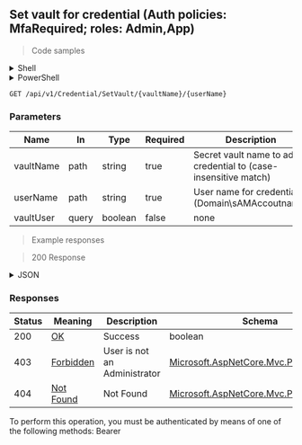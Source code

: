 
## Set vault for credential (Auth policies: MfaRequired; roles: Admin,App)

<a id="opIdSetCredentialVaultAsync"></a>

> Code samples

<details><summary>Shell</summary>


```shell
# You can also use wget
curl -X GET /api/v1/Credential/SetVault/{vaultName}/{userName} \
  -H 'Accept: application/json' \
  -H 'Authorization: Bearer TOKEN'

```


</details>

<details><summary>PowerShell</summary>


```powershell
# PowerShell example

$NPSUrl = "https://localhost:6500"

$Login = @{
    Login = "User"
    Password = "Password"
}
# Cookie container for multi-factor authentication
$WebSession = New-Object Microsoft.PowerShell.Commands.WebRequestSession
$Token = Invoke-RestMethod -Uri "$($NPSUrl)/signinBody" -Method POST -Body (ConvertTo-Json $Login) -WebSession $WebSession -ContentType "application/json"
$Token = Invoke-RestMethod -Uri "$($NPSUrl)/signin2fa" -Method Post -Body $MfaCode -Headers @{Authorization = "Bearer $Token"} -WebSession $WebSession -ContentType "application/json"

$Headers = @{
    Authorization = "Bearer $Token"
}
Invoke-RestMethod -Method GET -Uri "$($NPSUrl)/api/v1/Credential/SetVault/{vaultName}/{userName}" -Headers $Headers -ContentType "application/json"
```


</details>

`GET /api/v1/Credential/SetVault/{vaultName}/{userName}`

<h3 id="set-vault-for-credential-(auth-policies:-mfarequired;-roles:-admin,app)-parameters">Parameters</h3>

|Name|In|Type|Required|Description|
|---|---|---|---|---|
|vaultName|path|string|true|Secret vault name to add credential to (case-insensitive match)|
|userName|path|string|true|User name for credential (Domain\sAMAccoutname)|
|vaultUser|query|boolean|false|none|

> Example responses

> 200 Response

<details><summary>JSON</summary>


```json
true
```


</details>

<h3 id="set-vault-for-credential-(auth-policies:-mfarequired;-roles:-admin,app)-responses">Responses</h3>

|Status|Meaning|Description|Schema|
|---|---|---|---|
|200|[OK](https://tools.ietf.org/html/rfc7231#section-6.3.1)|Success|boolean|
|403|[Forbidden](https://tools.ietf.org/html/rfc7231#section-6.5.3)|User is not an Administrator|[Microsoft.AspNetCore.Mvc.ProblemDetails](../Models/microsoft.aspnetcore.mvc.problemdetails.md)|
|404|[Not Found](https://tools.ietf.org/html/rfc7231#section-6.5.4)|Not Found|[Microsoft.AspNetCore.Mvc.ProblemDetails](../Models/microsoft.aspnetcore.mvc.problemdetails.md)|

<aside class="warning">
To perform this operation, you must be authenticated by means of one of the following methods:
Bearer
</aside>


